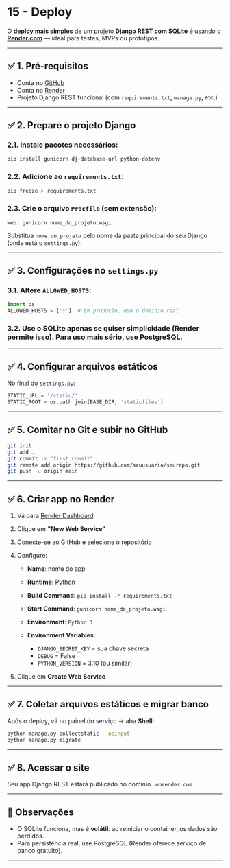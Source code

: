 # 15 - Deploy

O **deploy mais simples** de um projeto **Django REST com SQLite** é usando o **[Render.com](https://render.com/)** — ideal para testes, MVPs ou protótipos.

---

## ✅ 1. **Pré-requisitos**

* Conta no [GitHub](https://github.com/)
* Conta no [Render](https://render.com/)
* Projeto Django REST funcional (com `requirements.txt`, `manage.py`, etc.)

---

## ✅ 2. **Prepare o projeto Django**

### 2.1. Instale pacotes necessários:

```bash
pip install gunicorn dj-database-url python-dotenv
```

### 2.2. Adicione ao `requirements.txt`:

```bash
pip freeze > requirements.txt
```

### 2.3. Crie o arquivo `Procfile` (sem extensão):

```procfile
web: gunicorn nome_do_projeto.wsgi
```

Substitua `nome_do_projeto` pelo nome da pasta principal do seu Django (onde está o `settings.py`).

---

## ✅ 3. **Configurações no `settings.py`**

### 3.1. Altere `ALLOWED_HOSTS`:

```python
import os
ALLOWED_HOSTS = ['*']  # Em produção, use o domínio real
```

### 3.2. Use o SQLite apenas se quiser simplicidade (Render permite isso). Para uso mais sério, use PostgreSQL.

---

## ✅ 4. **Configurar arquivos estáticos**

No final do `settings.py`:

```python
STATIC_URL = '/static/'
STATIC_ROOT = os.path.join(BASE_DIR, 'staticfiles')
```

---

## ✅ 5. **Comitar no Git e subir no GitHub**

```bash
git init
git add .
git commit -m "first commit"
git remote add origin https://github.com/seuusuario/seurepo.git
git push -u origin main
```

---

## ✅ 6. **Criar app no Render**

1. Vá para [Render Dashboard](https://dashboard.render.com/)

2. Clique em **"New Web Service"**

3. Conecte-se ao GitHub e selecione o repositório

4. Configure:

   * **Name**: nome do app
   * **Runtime**: Python
   * **Build Command**: `pip install -r requirements.txt`
   * **Start Command**: `gunicorn nome_do_projeto.wsgi`
   * **Environment**: `Python 3`
   * **Environment Variables**:

     * `DJANGO_SECRET_KEY` = sua chave secreta
     * `DEBUG` = False
     * `PYTHON_VERSION` = 3.10 (ou similar)

5. Clique em **Create Web Service**

---

## ✅ 7. **Coletar arquivos estáticos e migrar banco**

Após o deploy, vá no painel do serviço → aba **Shell**:

```bash
python manage.py collectstatic --noinput
python manage.py migrate
```

---

## ✅ 8. **Acessar o site**

Seu app Django REST estará publicado no domínio `.onrender.com`.

---

## 📝 Observações

* O SQLite funciona, mas é **volátil**: ao reiniciar o container, os dados são perdidos.
* Para persistência real, use PostgreSQL (Render oferece serviço de banco gratuito).

---

